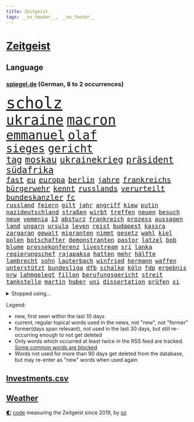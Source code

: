 ```yaml
---
title: Zeitgeist
tags: __no_header__, __no_footer__
---
```


# [Zeitgeist](https://oliz.io/zeitgeist/)

## Language

<h3><a href="https://www.spiegel.de" target="_blank">spiegel.de</a> (German, 8 to 2 occurrences)</h3>
<p style="font-family:monospace">
<span style="font-size:32pt"><a href="news_links.html#scholz" class="current">scholz</a></span>
<br>
<span style="font-size:28pt"><a href="news_links.html#ukraine" class="current">ukraine</a></span>
<span style="font-size:28pt"><a href="news_links.html#macron" class="current">macron</a></span>
<br>
<span style="font-size:25pt"><a href="news_links.html#emmanuel" class="current">emmanuel</a></span>
<span style="font-size:25pt"><a href="news_links.html#olaf" class="current">olaf</a></span>
<br>
<span style="font-size:22pt"><a href="news_links.html#sieges" class="new">sieges</a></span>
<span style="font-size:22pt"><a href="news_links.html#gericht" class="current">gericht</a></span>
<br>
<span style="font-size:18pt"><a href="news_links.html#tag" class="current">tag</a></span>
<span style="font-size:18pt"><a href="news_links.html#moskau" class="current">moskau</a></span>
<span style="font-size:18pt"><a href="news_links.html#ukrainekrieg" class="current">ukrainekrieg</a></span>
<span style="font-size:18pt"><a href="news_links.html#präsident" class="current">präsident</a></span>
<span style="font-size:18pt"><a href="news_links.html#südafrika" class="current">südafrika</a></span>
<br>
<span style="font-size:15pt"><a href="news_links.html#fast" class="current">fast</a></span>
<span style="font-size:15pt"><a href="news_links.html#eu" class="current">eu</a></span>
<span style="font-size:15pt"><a href="news_links.html#europa" class="current">europa</a></span>
<span style="font-size:15pt"><a href="news_links.html#berlin" class="current">berlin</a></span>
<span style="font-size:15pt"><a href="news_links.html#jahre" class="current">jahre</a></span>
<span style="font-size:15pt"><a href="news_links.html#frankreichs" class="current">frankreichs</a></span>
<span style="font-size:15pt"><a href="news_links.html#bürgerwehr" class="new">bürgerwehr</a></span>
<span style="font-size:15pt"><a href="news_links.html#kennt" class="current">kennt</a></span>
<span style="font-size:15pt"><a href="news_links.html#russlands" class="current">russlands</a></span>
<span style="font-size:15pt"><a href="news_links.html#verurteilt" class="current">verurteilt</a></span>
<span style="font-size:15pt"><a href="news_links.html#bundeskanzler" class="current">bundeskanzler</a></span>
<span style="font-size:15pt"><a href="news_links.html#fc" class="current">fc</a></span>
<br>
<span style="font-size:12pt"><a href="news_links.html#russland" class="current">russland</a></span>
<span style="font-size:12pt"><a href="news_links.html#feiern" class="current">feiern</a></span>
<span style="font-size:12pt"><a href="news_links.html#gilt" class="current">gilt</a></span>
<span style="font-size:12pt"><a href="news_links.html#jahr" class="current">jahr</a></span>
<span style="font-size:12pt"><a href="news_links.html#angriff" class="current">angriff</a></span>
<span style="font-size:12pt"><a href="news_links.html#kiew" class="current">kiew</a></span>
<span style="font-size:12pt"><a href="news_links.html#putin" class="current">putin</a></span>
<span style="font-size:12pt"><a href="news_links.html#nazideutschland" class="new">nazideutschland</a></span>
<span style="font-size:12pt"><a href="news_links.html#straßen" class="current">straßen</a></span>
<span style="font-size:12pt"><a href="news_links.html#wirbt" class="current">wirbt</a></span>
<span style="font-size:12pt"><a href="news_links.html#treffen" class="current">treffen</a></span>
<span style="font-size:12pt"><a href="news_links.html#neuen" class="current">neuen</a></span>
<span style="font-size:12pt"><a href="news_links.html#besuch" class="current">besuch</a></span>
<span style="font-size:12pt"><a href="news_links.html#neue" class="current">neue</a></span>
<span style="font-size:12pt"><a href="news_links.html#yemenia" class="new">yemenia</a></span>
<span style="font-size:12pt"><a href="news_links.html#13" class="current">13</a></span>
<span style="font-size:12pt"><a href="news_links.html#absturz" class="current">absturz</a></span>
<span style="font-size:12pt"><a href="news_links.html#frankreich" class="current">frankreich</a></span>
<span style="font-size:12pt"><a href="news_links.html#prozess" class="current">prozess</a></span>
<span style="font-size:12pt"><a href="news_links.html#aussagen" class="current">aussagen</a></span>
<span style="font-size:12pt"><a href="news_links.html#land" class="current">land</a></span>
<span style="font-size:12pt"><a href="news_links.html#ungarn" class="current">ungarn</a></span>
<span style="font-size:12pt"><a href="news_links.html#ursula" class="current">ursula</a></span>
<span style="font-size:12pt"><a href="news_links.html#leyen" class="current">leyen</a></span>
<span style="font-size:12pt"><a href="news_links.html#reist" class="current">reist</a></span>
<span style="font-size:12pt"><a href="news_links.html#budapest" class="new">budapest</a></span>
<span style="font-size:12pt"><a href="news_links.html#kassra" class="new">kassra</a></span>
<span style="font-size:12pt"><a href="news_links.html#zargaran" class="new">zargaran</a></span>
<span style="font-size:12pt"><a href="news_links.html#gewalt" class="current">gewalt</a></span>
<span style="font-size:12pt"><a href="news_links.html#migranten" class="current">migranten</a></span>
<span style="font-size:12pt"><a href="news_links.html#nimmt" class="current">nimmt</a></span>
<span style="font-size:12pt"><a href="news_links.html#gesetz" class="current">gesetz</a></span>
<span style="font-size:12pt"><a href="news_links.html#wahl" class="current">wahl</a></span>
<span style="font-size:12pt"><a href="news_links.html#kiel" class="current">kiel</a></span>
<span style="font-size:12pt"><a href="news_links.html#polen" class="current">polen</a></span>
<span style="font-size:12pt"><a href="news_links.html#botschafter" class="current">botschafter</a></span>
<span style="font-size:12pt"><a href="news_links.html#demonstranten" class="current">demonstranten</a></span>
<span style="font-size:12pt"><a href="news_links.html#pastor" class="new">pastor</a></span>
<span style="font-size:12pt"><a href="news_links.html#latzel" class="new">latzel</a></span>
<span style="font-size:12pt"><a href="news_links.html#bob" class="current">bob</a></span>
<span style="font-size:12pt"><a href="news_links.html#blume" class="current">blume</a></span>
<span style="font-size:12pt"><a href="news_links.html#pressekonferenz" class="current">pressekonferenz</a></span>
<span style="font-size:12pt"><a href="news_links.html#livestream" class="current">livestream</a></span>
<span style="font-size:12pt"><a href="news_links.html#sri" class="current">sri</a></span>
<span style="font-size:12pt"><a href="news_links.html#lanka" class="current">lanka</a></span>
<span style="font-size:12pt"><a href="news_links.html#regierungschef" class="current">regierungschef</a></span>
<span style="font-size:12pt"><a href="news_links.html#rajapaksa" class="current">rajapaksa</a></span>
<span style="font-size:12pt"><a href="news_links.html#hatten" class="current">hatten</a></span>
<span style="font-size:12pt"><a href="news_links.html#mehr" class="current">mehr</a></span>
<span style="font-size:12pt"><a href="news_links.html#hälfte" class="current">hälfte</a></span>
<span style="font-size:12pt"><a href="news_links.html#lambrecht" class="current">lambrecht</a></span>
<span style="font-size:12pt"><a href="news_links.html#sohn" class="current">sohn</a></span>
<span style="font-size:12pt"><a href="news_links.html#lauterbach" class="current">lauterbach</a></span>
<span style="font-size:12pt"><a href="news_links.html#winfried" class="current">winfried</a></span>
<span style="font-size:12pt"><a href="news_links.html#hermann" class="current">hermann</a></span>
<span style="font-size:12pt"><a href="news_links.html#waffen" class="current">waffen</a></span>
<span style="font-size:12pt"><a href="news_links.html#unterstützt" class="current">unterstützt</a></span>
<span style="font-size:12pt"><a href="news_links.html#bundesliga" class="current">bundesliga</a></span>
<span style="font-size:12pt"><a href="news_links.html#dfb" class="current">dfb</a></span>
<span style="font-size:12pt"><a href="news_links.html#schalke" class="current">schalke</a></span>
<span style="font-size:12pt"><a href="news_links.html#köln" class="current">köln</a></span>
<span style="font-size:12pt"><a href="news_links.html#fdp" class="current">fdp</a></span>
<span style="font-size:12pt"><a href="news_links.html#ergebnis" class="current">ergebnis</a></span>
<span style="font-size:12pt"><a href="news_links.html#nrw" class="current">nrw</a></span>
<span style="font-size:12pt"><a href="news_links.html#lahmgelegt" class="current">lahmgelegt</a></span>
<span style="font-size:12pt"><a href="news_links.html#fillon" class="current">fillon</a></span>
<span style="font-size:12pt"><a href="news_links.html#berufungsgericht" class="new">berufungsgericht</a></span>
<span style="font-size:12pt"><a href="news_links.html#streit" class="current">streit</a></span>
<span style="font-size:12pt"><a href="news_links.html#tankstelle" class="new">tankstelle</a></span>
<span style="font-size:12pt"><a href="news_links.html#martin" class="current">martin</a></span>
<span style="font-size:12pt"><a href="news_links.html#huber" class="current">huber</a></span>
<span style="font-size:12pt"><a href="news_links.html#uni" class="current">uni</a></span>
<span style="font-size:12pt"><a href="news_links.html#dissertation" class="current">dissertation</a></span>
<span style="font-size:12pt"><a href="news_links.html#prüfen" class="current">prüfen</a></span>
<span style="font-size:12pt"><a href="news_links.html#xi" class="current">xi</a></span>
</p>
<details>
<summary>Stopped using...</summary>
<p class="former" style="font-size:12pt">
atmosphäre(564) co₂(564) unabhängige(564) versäumnisse(564) erholung(563) jens(563) kritisierte(563) street(563) taten(563) bewaffnete(562) erlitten(562) infiziert(562) klaren(562) umfeld(562) verdächtigen(562) anwalt(561) befindet(561) entwurf(561) fallzahlen(561) iran(561) julia(561) kriminellen(561) mordes(561) neueste(561) software(561) verdachts(561) zahlreichen(561) bereich(560) dadurch(560) eugh(560) leeren(560) material(560) tieren(560) verstehen(560) wütet(560) äußert(560) abstimmen(559) coronafälle(559) erheblich(559) gefährden(559) kündigen(559) medizin(559) schaltet(559) sprengstoff(559) vermehrt(559) version(559) and(558) angesteckt(558) arbeitete(558) aufnehmen(558) digitaler(558) gelungen(558) setzte(558) verwirrung(558) 37(557) begrenzen(557) bekämpfung(557) beleidigungen(557) botschaften(557) festnahme(557) fotograf(557) frühjahr(557) ministerpräsidenten(557) norbert(557) spektakulär(557) umso(557) andrea(556) bewertet(556) breit(556) bundespolizei(556) coronahilfen(556) dauern(556) erlassen(556) fanden(556) passen(556) schlimmsten(556) schwedische(556) sogenannte(556) verbindungen(556) werben(556) hinweisen(555) kardinal(555) partys(555) schöner(555) abwehr(554) blockiert(554) coronaimpfstoff(554) gemessen(554) globalen(554) jahrzehntelang(554) razzien(554) volkswagen(554) ärzten(554) äthiopien(554) ankündigung(553) bekanntesten(553) härter(553) menschenrechte(553) netanyahu(553) schweigen(553) vorliegt(553) achtelfinale(552) bedenken(552) eingestuft(552) fahrrad(552) institut(552) kryptowährung(552) radikal(552) übergeben(552) angeklagter(551) anlass(551) ermöglichen(551) islamischer(551) mieter(551) ökonom(551) hund(550) höchststand(550) kindesmissbrauch(550) kranke(550) regensburg(550) 3(549) konzentrieren(549) on(549) siegte(549) trainiert(549) 600(548) eigentümer(548) emissionen(548) kölner(548) massiven(548) menschenleben(548) protestieren(548) sperrt(548) stadion(548) torhüter(548) wirtschaftliche(548) festgestellt(547) missbraucht(547) trieb(547) 32(546) coronaerkrankung(546) beiträge(545) eigener(545) gaben(545) juristisch(545) störung(545) vorgaben(545) bundestrainer(544) gestürzt(544) langfristig(544) unbedingt(544) begründet(543) jemen(543) offizielle(543) achten(542) distanz(542) beteiligen(541) spektakuläre(541) tatverdächtigen(541) 23(540) geimpft(540) mama(540) norwegen(540) status(540) stieß(540) 900(539) antisemitismus(538) brach(538) erderwärmung(538) hinten(538) nationalen(538) auftreten(537) einschätzung(537) reichsten(536) sydney(536) überleben(536) mancher(535) nation(535) eingeleitet(534) erwachsene(534) haftbefehl(534) hohem(534) erwachsenen(533) nachbar(533) whatsapp(533) leider(532) vermissen(532) händler(531) begangen(530) gesichert(530) hausarrest(530) singapur(527) ministerien(526) not(526) coronaauflagen(524) handy(524) unterdessen(524) bundesnetzagentur(523) olympia(523) retter(523) riesiges(521) lockerungen(520) besteht(518) akten(517) smartphones(517) zdf(517) kleinkind(516) staatlichen(516) sperren(515) vorläufig(514) geflohen(513) gewannen(513) überfordert(513) coronaimpfungen(511) spiegelredakteur(511) weltmeisterschaft(507) konzert(506) tigray(506) strukturen(502) gesetzlichen(500) erleichtern(499) hagen(499) antony(498) berühmtesten(489) geheime(489) erzieher(488) coronawochenüberblick(483) woelki(479) wetterdienst(472) technische(459) infos(456) höheres(452) medizinischen(451) zusätzlichen(450) tübinger(447) ungemütlich(439) extremwetter(437) klappen(437) desinformation(432) lehrerin(430) anfeindungen(429) faust(424) indiens(420) zusammenbruch(419) 53jähriger(413) protestaktion(412) freigabe(405) orte(402) rum(401) russe(397) strecken(396) angefeindet(391) erschoss(391) szenarien(390) 15jähriger(385) rumänien(377) bemühen(375) angebote(374) tabu(369) financial(365) mindeststeuer(365) umständen(362) statistik(360) zufriedener(360) erschüttern(359) niemandem(357) fußballnationalmannschaft(351) fußballstar(350) holz(349) genesen(347) neudelhi(341) vorreiter(341) hofmann(335) gestanden(334) absolute(331) nationaltrainer(330) heizkosten(327) kugel(325) ständigen(324) autofahrern(323) eingeladen(322) vorgang(322) deutschkolumne(321) ticket(321) ungeimpft(321) forscherin(317) millionenstadt(315) bezichtigt(311) knochen(311) osaka(311) naftali(310) schwäche(308) stein(307) fassung(306) unwettern(305) geheimer(302) urteilte(302) unterbinden(301) indigene(300) vodafone(300) morgens(298) zusammengestoßen(298) verwandten(293) weltall(291) strikt(290) 72(289) erhebung(285) vollkommen(285) siebte(283) fazit(281) intendant(280) rt(280) aufbau(279) autoren(277) verbunden(276) floh(275) georgien(275) geräumt(274) rekordwert(274) erzieherinnen(264) kyrgios(264) vorliegen(264) archäologen(260) höchstwert(258) 31jährige(257) bewahrt(255) unterdrückung(255) erkenntnissen(254) änderung(253) staatsmedien(252) parlaments(251) netzwerke(250) sirenen(250) verkehrt(248) zivile(248) akzeptiert(247) films(246) analysten(245) gültig(242) exil(241) übertragen(241) günstiges(238) iphones(238) inneren(237) samsung(236) regierte(235) vorhang(234) nadine(233) tierwelt(230) ussoldaten(230) mitmachen(228) produktionsausfälle(228) begegnung(227) wahlkampfauftakt(224) hero(222) hingerichtet(222) lutz(221) somalia(220) wittert(219) geburtstagsfeier(216) 2g(215) zugverkehr(213) integration(212) arktis(209) vollstreckt(209) epic(206) denkbar(205) spitzenspiel(204) heimen(203) ifo(203) straftaten(203) älteste(202) beeinflusst(201) daniil(201) friedens(200) 20jährigen(199) natostaaten(199) berlinbrandenburg(197) indopazifik(197) bettina(194) strategischen(194) bedeckt(193) begriffe(192) hey(192) rauswurf(192) einschätzungen(191) unterstützten(186) zentralen(186) empfehlen(183) grauen(183) plastikmüll(183) uskongress(183) vorurteile(183) falschinformationen(182) neonazi(182) ambitioniert(181) kalkül(181) stern(181) betrunken(180) hollywoods(180) ansicht(179) gasversorgung(179) massen(178) mitarbeiterinnen(178) hinrichtung(177) registrierten(176) verprügelt(174) verunglückte(172) ampelpartner(170) beruft(169) meeresspiegels(169) reichelt(169) ölkrise(169) erkannte(168) kommissionspräsidentin(168) beliebt(167) bestehe(167) feind(166) klimaneutralität(166) zimmermann(166) fahndet(165) konzentration(165) generationen(164) zentral(164) absprachen(163) spaghetti(163) verhandler(163) wissenschaftlichen(160) zweifache(160) hinsicht(159) gasknappheit(156) optionen(156) bundeskriminalamt(155) gestiegene(155) paparazzi(155) befreite(154) entschärft(154) jugendorganisation(154) milliardäre(154) bosnienherzegowina(153) stereotyp(151) anleitung(150) aggression(149) cduvorsitzende(148) hinein(147) technischer(147) prozesse(146) zehnjährigen(146) exchef(145) gründet(145) kursiert(145) schmutzige(144) zerocovidpolitik(144) windenergie(143) wolfsburger(143) begehen(142) zustande(142) akw(141) griffen(141) koma(141) getestete(140) beratung(139) generalsekretärin(139) verwandte(139) unverantwortlich(138) coronahotspot(137) derzeitigen(137) krankenversicherungen(137) menschenrechtslage(137) missverstanden(137) tauschen(137) verschoss(137) vergangenes(136) ibizaaffäre(135) turniers(135) behält(134) loch(134) pessimistisch(134) usrepräsentantenhaus(134) endlose(133) ghislaine(133) maxwell(133) käme(132) gestaltet(131) interpol(131) verabschieden(131) abläufe(130) arbeite(130) aussetzen(130) kachelmann(130) pink(130) stimmte(130) totschlags(128) 33jährigen(127) fdpminister(127) letztlich(127) bestrafen(125) instituts(125) mittendrin(125) tabellenkeller(125) windräder(125) buschmann(124) milden(124) passagieren(124) ritter(124) papa(123) geflohene(122) verurteilen(122) antrittsbesuch(120) downing(120) verwaltungsgerichtshof(120) landesweiten(119) offenbarte(119) vincent(119) zwayer(119) profisport(118) marcus(117) erfolgt(116) fälschen(116) krisengebiete(116) leichtes(116) mount(116) rechner(116) coronaverstöße(115) gespenst(115) mammutaufgabe(115) schiedsrichters(115) kollege(114) oscars(114) spielplan(113) einfuhr(112) 68(111) kraftwerk(111) moderierte(111) beherrscht(110) coronaschutzmaßnahmen(110) hilfslieferungen(110) polarisiert(109) 270(108) agrarminister(108) bescheren(108) kurswechsel(108) vermächtnis(108) fangen(107) gefängnisstrafe(107) defibrillator(106) oscar(106) ardserie(105) gérard(105) zusammengefasst(105) abstandsregeln(104) allzu(104) play(104) flaggen(103) juristischen(103) prozesses(103) academy(101) impfpflichtdebatte(101) zerfallen(101) alpenland(100) schlüssel(100) vizeregierungschef(100) 1996(99) erledigen(99) liebte(99) waffenstillstand(99) lebenshaltungskosten(98) fähre(97) übertroffen(97) friedensbewegung(96) langzeitfolgen(96) medienanstalt(95) sowjetische(95) bonn(94) bunt(94) fröhlich(94) gewaltsame(93) jubiläum(93) elektroautobauer(92) entlastungen(91) erwerben(91) hauptbahnhof(91) 2002(90) nahostkonflikt(90) tel(90) auslieferungsrekord(89) baute(89) klassenzimmern(89) stünden(89) teppich(89) entspannen(88) huthirebellen(88) 82jährige(87) flüchtigen(87) klimaschädliche(87) methan(87) wehrdienst(87) einfachen(86) lügner(86) militärisch(86) abschlagszahlungen(85) angeheizt(85) brandgefahr(85) dilettanten(85) filmemacher(85) färbt(85) guantanamo(85) handelskrieg(85) strafzahlung(85) wahlrechtsreform(85) beleg(84) brisante(84) prognostiziert(84) provozierte(84) soloselbstständige(84) tempolimits(84) verweist(84) verzweifeln(84) baltimore(83) diebesgut(83) kontrollverlust(83) äthiopischen(83) ausbreitenden(82) felsen(82) getroffenen(82) isolieren(82) schüttelte(82) traumberuf(82) wiederum(82) absatz(81) barty(81) datenschutz(81) fiasko(81) nachwirkungen(81) plündern(81) rollo(81) 2014(80) genozid(80) mitverantwortung(80) pokert(80) verdienst(80) anrede(79) gespürt(79) gießen(79) litauens(79) besprachen(78) fifaboss(78) helikopter(78) hollywoodstars(78) infantino(78) krankheiten(78) verdanken(78) christin(77) energiekonzerns(77) thyssenkrupp(77) virusvarianten(77) yann(77) bewahren(76) diabetes(76) einheit(76) entgegenzusetzen(76) prenzlauer(76) stock(76) 55jährigen(75) altkanzlerin(75) experiment(75) nürnberger(75) überfordern(75) fürchtete(74) gianni(74) rückruf(74) werften(74) hashtags(73) autokorso(72) umtriebiger(72) burkina(71) faso(71) klagte(71) kleinbus(71) luftfahrt(71) picture(71) symbolischen(71) tübingen(71) vergewaltigte(71) wangerooge(71) 37jährigen(70) komplott(70) minusgrade(70) reichensteuer(70) symptomen(70) weltlage(70) mitgehen(69) solo(69) unterstellt(69) designer(68) kfwförderung(68) weltranglistenzweite(68) ashleigh(67) erzürnt(67) swiatek(67) abgedockt(66) funk(66) führer(66) gleichnamigen(66) kreisen(66) rockmusiker(66) kathryn(65) krisengebiet(65) tropfen(65) verbleib(65) vermittlung(65) anfangszeit(64) homosexualität(64) söderholm(64) auszuweiten(63) drahtzieher(63) ios(63) knappe(63) machtstrukturen(63) mitgliedern(63) rennstrecke(63) versagen(63) verspätungen(63) vorstellbar(63) 250000(62) bündnispartner(62) diebstahls(62) pokerturnier(62) raubes(62) videoanalyse(62) abgeschlossenen(61) einmalige(61) glatt(61) russlandkurs(61) ausweitet(60) betrugs(60) dr(60) gefeierte(60) hessenthaler(60) putschversuch(60) schockierend(60) sturmfluten(60) verschleppt(60) verwandt(60) erhoffen(59) grausame(59) hilfsaktion(59) progressiven(59) verhilft(59) wegfällt(59) wirtschaften(59) a24(58) heer(58) sarkastisch(58) zärtlich(58) ausbleiben(57) coronalockerungen(57) dissidenten(57) jugendstudie(57) just(57) kindergärten(57) projekts(57) saied(57) schneeregen(57) umgehung(57) wettbewerbe(57) übersteht(57) ahnung(56) bizarrer(56) sicherlich(56) 37jähriger(55) albrecht(55) fehlern(55) klum(55) soziologin(55) zögerlichen(55) bauch(54) einnahme(54) tschernobyl(54) uralten(54) interessiert(53) löwe(53) kappen(52) krause(52) terroranschläge(52) unterschlägt(52) verblüfft(52) benötigten(51) butter(51) drohender(51) gefehlt(51) seenotretter(51) stichprobe(51) stimmabgabe(51) geforscht(50) kluge(50) pannen(50) unberührte(50) a7(49) beschäftigung(49) coronademonstranten(49) ermuntert(49) hagelschauers(49) ipads(49) meiden(49) angel(48) ausgenutzt(48) gelegen(48) gestärkt(48) lastwagenfahrern(48) riechen(48) stürmischen(48) doppelmord(47) wett(47) einigermaßen(46) fertigen(46) zugenommen(46) angepöbelt(45) gelöst(45) kunde(45) untereinander(45) verschwörung(45) wirtschaftsweise(45) altenpfleger(44) germany(44) knast(44) omikronsubtyp(44) tückisch(44) unerträglichen(44) unterrichtsausfall(44) unwetterwarnung(44) 93jährige(43) ankommt(43) mangelhaft(43) verdirbt(43) zugausfällen(43) überarbeitet(43) beschuldigten(42) bewegungen(42) ibizavideos(42) nukleare(42) schneidet(42) sicherheitsrat(42) todesopfers(42) westafrikanischen(42) analysen(41) auslöst(41) erging(41) juliane(41) mateusz(41) morawiecki(41) schadensersatzklagen(41) sponsoren(41) statistisches(41) östlichen(41) disney(40) migrationshintergrund(40) stationierung(40) vergessenen(40) ausweiten(39) betrieben(39) bröckelt(39) diskrepanz(39) gewinnerin(39) sicherheitsinteressen(39) sperrte(39) 48jährigen(38) energiepreisen(38) mobil(38) riskant(38) saarländische(38) spannendes(38) öde(38) parlamentariergruppe(37) stopfen(37) ukrainischem(37) 550(36) freigeben(36) geschosse(36) ipccklimabericht(36) ukraine/russland(36) unomenschenrechtsrat(36) verstummen(36) vorziehen(36) weltklimarat(36) zwingt(36) ausgang(35) creative(35) director(35) duo(35) erarbeitet(35) felbermayr(35) fußballverbände(35) putinfreund(35) schläger(35) sperrgebiet(35) streitkräften(35) weltklimabericht(35) zertrümmert(35) ölreserven(35) aktiviert(34) altersvorsorge(34) aufgehalten(34) auflösen(34) biathlet(34) bodentruppen(34) einreiseverbote(34) empören(34) natotreffen(34) wirtschaftshilfen(34) zugunglück(34) überfielen(34) couch(33) erfolgsmodell(33) importstopp(33) militärexperten(33) zerstörungen(33) andrangs(32) esch(32) natoostflanke(32) osterferien(32) rabatt(32) raketenangriffen(32) ungewiss(32) bundeswirtschaftsministerium(31) gewerkschafter(31) katastrophalen(31) walk(31) drücken(30) gasspeicher(30) harrten(30) schnellere(30) geächtet(29) hansa(29) kombattanten(29) rubels(29) ausgenommen(28) fußballbund(28) gegners(28) netrebko(28) y(28) eye(27) queer(27) rechneten(27) schwerwiegende(27) spendenaktion(27) vermögenswerte(27) atomkraftwerks(26) konzerthäuser(26) merkt(26) militärgeheimdienst(26) trier(26) übersetzt(26) absichtlich(25) befristetes(25) isaac(25) oil(25) schnelleren(25) schwachen(25) 11000(24) volkes(24) zerbombten(24) 25jähriger(23) gasexporte(23) nachhaltigkeit(23) rohöl(23) wikinger(23) 60jährige(22) irina(22) karim(22) sandsäcke(22) vorort(22) 60jähriger(21) freundinnen(21) indian(21) kalifornischen(21) militärbündnisses(21) pogačar(21) tadej(21) wells(21) zweifelhaft(21) autonomie(20) co2emissionen(20) erwischen(20) leugnet(20) spielmacher(20) wahlrecht(20) georgienkrieg(19) rumäniens(19) zwangsarbeit(19) bürgersteig(18) verfolgung(18) angestellte(17) fachteam(17) friedensvertrag(17) amerikanischer(16) arkansas(16) gerüstet(16) zerocovidstrategie(16) arena(15) häftling(15) insolvenzverschleppung(15) lungenembolie(15) verteidigungsminister(15) andauernden(14) hartnäckig(14) haverbeck(14) kommunizieren(14) kontext(14) south(14) studienergebnisse(14) zdfsportstudio(14) enthielten(13) normalverdiener(13) stilllegen(13) öffentlicher(13) dfl(12) mikroplastik(12) grauens(11) kriegsführung(11) rauch(11) unterrichtet(11) willkommensklassen(11)
</p>
</details>
<p>Legend:
<ul>
<li><span class="new">new</span>, first seen within the last 10 days</li>
<li><span class="current">current</span>, regular topical words used in the news, not "new", not "former"</li>
<li><span class="former">former(days span relevant)</span>, not used in the last 30 days, but still re-occurring enough to not get deleted</li>
<li>Only words which occurred at least twice in the RSS feed are tracked. <a href="language/filters.py">Some common words are blocked</a></li>
<li>Words not used for more than 90 days get deleted from the database, but may re-enter as "new" words when used again</li>
</ul>
</p>

## [Investments](investments.html)[.csv](investments.csv)

## [Weather](weather.html)

<footer>
<a href="javascript:toggleTheme()" class="nav">🌓</a>
<a href="https://github.com/ooz/zeitgeist">code</a> measuring the Zeitgeist since 2019, by <a href="https://oliz.io">oz</a>
</footer>
